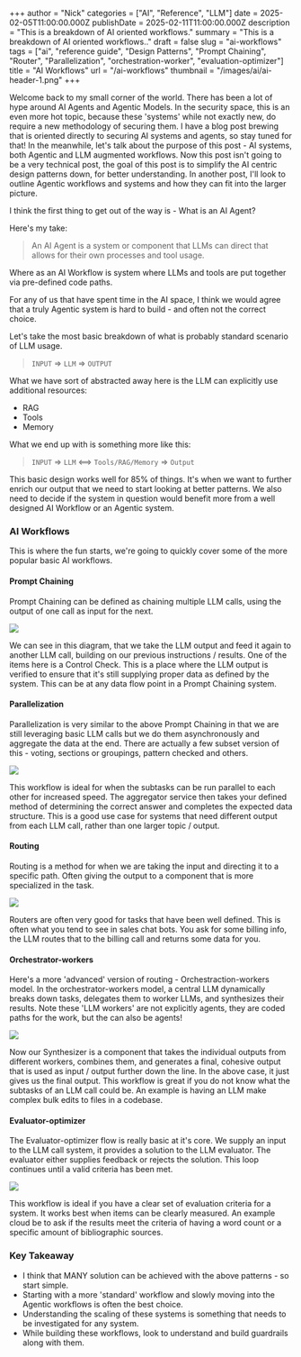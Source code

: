 +++ author = "Nick" categories = ["AI", "Reference", "LLM"] date = 2025-02-05T11:00:00.000Z publishDate = 2025-02-11T11:00:00.000Z description = "This is a breakdown of AI oriented workflows." summary = "This is a breakdown of AI oriented workflows.." draft = false slug = "ai-workflows" tags = ["ai", "reference guide", "Design Patterns", "Prompt Chaining", "Router", "Parallelization", "orchestration-worker", "evaluation-optimizer"] title = "AI Workflows" url = "/ai-workflows" thumbnail = "/images/ai/ai-header-1.png" +++

Welcome back to my small corner of the world. There has been a lot of hype around AI Agents and Agentic Models. In the security space, this is an even more hot topic, because these 'systems' while not exactly new, do require a new methodology of securing them. I have a blog post brewing that is oriented directly to securing AI systems and agents, so stay tuned for that! In the meanwhile, let's talk about the purpose of this post - AI systems, both Agentic and LLM augmented workflows. Now this post isn't going to be a very technical post, the goal of this post is to simplify the AI centric design patterns down, for better understanding. In another post, I'll look to outline Agentic workflows and systems and how they can fit into the larger picture.

I think the first thing to get out of the way is - What is an AI Agent? 

Here's my take:
>An AI Agent is a system or component that LLMs can direct that allows for their own processes and tool usage.

Where as an AI Workflow is system where LLMs and tools are put together via pre-defined code paths.

For any of us that have spent time in the AI space, I think we would agree that a truly Agentic system is hard to build - and often not the correct choice.

Let's take the most basic breakdown of what is probably standard scenario of LLM usage.

>`INPUT` => `LLM` => `OUTPUT`

What we have sort of abstracted away here is the LLM can explicitly use additional resources:

- RAG
- Tools
- Memory

What we end up with is something more like this:

>`INPUT` => `LLM` <==> `Tools/RAG/Memory` => `Output`

This basic design works well for 85% of things. It's when we want to further enrich our output that we need to start looking at better patterns. We also need to decide if the system in question would benefit more from a well designed AI Workflow or an Agentic system.

###  AI Workflows
This is where the fun starts, we're going to quickly cover some of the more popular basic AI workflows.

#### Prompt Chaining
Prompt Chaining can be defined as chaining multiple LLM calls, using the output of one call as input for the next.

![](/images/ai/ai-prompt-chain.png)

We can see in this diagram, that we take the LLM output and feed it again to another LLM call, building on our previous instructions / results. One of the items here is a Control Check. This is a place where the LLM output is verified to ensure that it's still supplying proper data as defined by the system. This can be at any data flow point in a Prompt Chaining system.

####  Parallelization
Parallelization is very similar to the above Prompt Chaining in that we are still leveraging basic LLM calls but we do them asynchronously and aggregate the data at the end. There are actually a few subset version of this - voting, sections or groupings, pattern checked and others.

![](/images/ai/ai-parallelization.png)

This workflow is ideal for when the subtasks can be run parallel to each other for increased speed. The aggregator service then takes your defined method of determining the correct answer and completes the expected data structure. This is a good use case for systems that need different output from each LLM call, rather than one larger topic / output.

#### Routing
Routing is a method for when we are taking the input and directing it to a specific path. Often giving the output to a component that is more specialized in the task.

![](/images/ai/ai-routing.png)

Routers are often very good for tasks that have been well defined. This is often what you tend to see in sales chat bots. You ask for some billing info, the LLM routes that to the billing call and returns some data for you.

#### Orchestrator-workers
Here's a more 'advanced' version of routing - Orchestraction-workers model. In the orchestrator-workers model, a central LLM dynamically breaks down tasks, delegates them to worker LLMs, and synthesizes their results. Note these 'LLM workers' are not explicitly agents, they are coded paths for the work, but the can also be agents!

![](/images/ai/ai-orchestration-worker.png)

Now our Synthesizer is a component that takes the individual outputs from different workers, combines them, and generates a final, cohesive output that is used as input / output further down the line. In the above case, it just gives us the final output. This workflow is great if you do not know what the subtasks of an LLM call could be. An example is having an LLM make complex bulk edits to files in a codebase.

#### Evaluator-optimizer
The Evaluator-optimizer flow is really basic at it's core. We supply an input to the LLM call system, it provides a solution to the LLM evaluator. The evaluator either supplies feedback or rejects the solution. This loop continues until a valid criteria has been met.

![](/images/ai/ai-eval-optomize.png)

This workflow is ideal if you have a clear set of evaluation criteria for a system. It works best when items can be clearly measured. An example cloud be to ask if the results meet the criteria of having a word count or a specific amount of bibliographic sources.

### Key Takeaway
- I think that MANY solution can be achieved with the above patterns - so start simple.
- Starting with a more 'standard' workflow and slowly moving into the Agentic workflows is often the best choice.
- Understanding the scaling of these systems is something that needs to be investigated for any system.
- While building these workflows, look to understand and build guardrails along with them.
